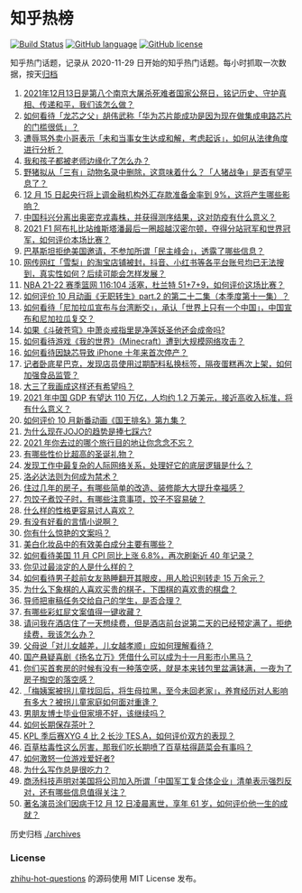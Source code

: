 # 知乎热榜
[![Build Status](https://github.com/ToWeLong/zhihu-hot-questions/workflows/CI/badge.svg)](https://github.com/ToWeLong/zhihu-hot-questions/actions)
[![GitHub language](https://img.shields.io/badge/language-golang-orange.svg)](https://golang.org/)
[![GitHub license](https://img.shields.io/github/license/ToWeLong/zhihu-hot-questions)](https://github.com/ToWeLong/zhihu-hot-questions/blob/main/LICENSE)

知乎热门话题，记录从 2020-11-29 日开始的知乎热门话题。每小时抓取一次数据，按天[归档](./archives)

<!-- BEGIN -->

1. [2021年12月13日是第八个南京大屠杀死难者国家公祭日，铭记历史、守护真相、传递和平，我们该怎么做？](https://www.zhihu.com/question/504617712)
1. [如何看待「龙芯之父」胡伟武称「华为芯片能成功是因为现在做集成电路芯片的门槛很低」？](https://www.zhihu.com/question/505445344)
1. [遭辱骂外卖小哥表示「未和当事女生达成和解，考虑起诉」，如何从法律角度进行分析？](https://www.zhihu.com/question/505505043)
1. [我和孩子都被老师边缘化了怎么办？](https://www.zhihu.com/question/495633901)
1. [野猪拟从「三有」动物名录中删除，这意味着什么？「人猪战争」是否有望平息了？](https://www.zhihu.com/question/505438833)
1. [12 月 15 日起央行将上调金融机构外汇存款准备金率到 9%，这将产生哪些影响？](https://www.zhihu.com/question/504912435)
1. [中国科兴分离出奥密克戎毒株，并获得测序结果，这对防疫有什么意义？](https://www.zhihu.com/question/505380257)
1. [2021 F1 阿布扎比站维斯塔潘最后一圈超越汉密尔顿，夺得分站冠军和世界冠军，如何评价本场比赛？](https://www.zhihu.com/question/505605334)
1. [巴基斯坦拒绝美国邀请，不参加所谓「民主峰会」，透露了哪些信息？](https://www.zhihu.com/question/504864501)
1. [网传网红「雪梨」的淘宝店铺被封，抖音、小红书等各平台账号均已无法搜到，真实性如何？后续可能会怎样发展？](https://www.zhihu.com/question/505527418)
1. [NBA 21-22 赛季篮网 116:104 活塞，杜兰特 51+7+9，如何评价这场比赛？](https://www.zhihu.com/question/505634028)
1. [如何评价 10 月动画《无职转生》part.2 的第二十二集（本季度第十一集）？](https://www.zhihu.com/question/505078885)
1. [如何看待「尼加拉瓜宣布与台湾断交」，承认「世界上只有一个中国」，中国宣布和尼加拉瓜复交？](https://www.zhihu.com/question/504963373)
1. [如果《斗破苍穹》中萧炎戒指里是净莲妖圣他还会成帝吗?](https://www.zhihu.com/question/504111800)
1. [如何看待游戏《我的世界》（Minecraft）遭到大规模网络攻击？](https://www.zhihu.com/question/505410909)
1. [如何看待因缺芯导致 iPhone 十年来首次停产？](https://www.zhihu.com/question/504506871)
1. [记者卧底星巴克，发现店员使用过期配料私换标签，隔夜蛋糕再次上架，如何加强食品监管？](https://www.zhihu.com/question/505636260)
1. [大三了我画成这样还有希望吗？](https://www.zhihu.com/question/503966500)
1. [2021 年中国 GDP 有望达 110 万亿，人均约 1.2 万美元，接近高收入标准，将有什么意义？](https://www.zhihu.com/question/505370153)
1. [如何评价 10 月新番动画《国王排名》第九集？](https://www.zhihu.com/question/504789398)
1. [为什么现在JOJO的趋势是捧七踩六?](https://www.zhihu.com/question/411626637)
1. [2021 年你去过的哪个旅行目的地让你念念不忘？](https://www.zhihu.com/question/505010288)
1. [有哪些性价比超高的圣诞礼物？](https://www.zhihu.com/question/503306216)
1. [发现工作中最复杂的人际网络关系，处理好它的底层逻辑是什么？](https://www.zhihu.com/question/504413167)
1. [洛必达法则为何成为禁术？](https://www.zhihu.com/question/353386640)
1. [住过几年的房子，有哪些简单的改造、装修能大大提升幸福感？](https://www.zhihu.com/question/23252705)
1. [包饺子煮饺子时，有哪些注意事项，饺子不容易破？](https://www.zhihu.com/question/434361194)
1. [什么样的性格更容易讨人喜欢？](https://www.zhihu.com/question/493962569)
1. [有没有好看的言情小说啊？](https://www.zhihu.com/question/482733530)
1. [你有什么惊艳的文案吗？](https://www.zhihu.com/question/502184394)
1. [美白化妆品中的有效美白成分主要有哪些？](https://www.zhihu.com/question/22713835)
1. [如何看待美国 11 月 CPI 同比上涨 6.8%，再次刷新近 40 年记录？](https://www.zhihu.com/question/505164930)
1. [你见过最淡定的人是什么样的？](https://www.zhihu.com/question/42167617)
1. [如何看待男子趁前女友熟睡翻开其眼皮，用人脸识别转走 15 万余元？](https://www.zhihu.com/question/505434300)
1. [为什么下象棋的人喜欢买贵的棋子，下围棋的喜欢贵的棋盘？](https://www.zhihu.com/question/53728766)
1. [导师把审稿任务交给自己的学生，是否合理？](https://www.zhihu.com/question/504000377)
1. [有哪些彩虹屁文案值得一键收藏？](https://www.zhihu.com/question/469777697)
1. [请问我在酒店住了一天想续费，但是酒店前台说第二天的已经预定满了，拒绝续费，我该怎么办？](https://www.zhihu.com/question/32073860)
1. [父母说「对儿女越差，儿女越孝顺」应如何理解看待？](https://www.zhihu.com/question/289134119)
1. [国产悬疑喜剧《扬名立万》凭借什么可以成为十一月影市小黑马？](https://www.zhihu.com/question/498967408)
1. [你们买首套房的时候有没有一种落空感，就是本来钱包里盆满钵满，一夜为了房子掏空的落空感？](https://www.zhihu.com/question/502816709)
1. [「梅姨案被拐儿童找回后，将生母拉黑，至今未回老家」，养育经历对人影响有多大？被拐儿童家庭如何面对重逢？](https://www.zhihu.com/question/504440157)
1. [男朋友博士毕业但家境不好，该继续吗？](https://www.zhihu.com/question/502266440)
1. [如何长期保存茶叶？](https://www.zhihu.com/question/459400392)
1. [KPL 季后赛XYG 4 比 2 长沙 TES.A，如何评价双方的表现？](https://www.zhihu.com/question/505611035)
1. [百草枯毒性这么厉害，那我们吃长期喷了百草枯得蔬菜会有事吗？](https://www.zhihu.com/question/490822221)
1. [如何激怒一位游戏爱好者?](https://www.zhihu.com/question/340492714)
1. [为什么写作总是很吃力？](https://www.zhihu.com/question/494254126)
1. [商汤科技声明对美国将公司加入所谓「中国军工复合体企业」清单表示强烈反对，还有哪些信息值得关注？](https://www.zhihu.com/question/505251829)
1. [著名演员涂们因病于12 月 12 日凌晨离世，享年 61 岁，如何评价他一生的成就？](https://www.zhihu.com/question/505475213)

<!-- END -->

历史归档 [./archives](./archives)


### License
[zhihu-hot-questions](https://github.com/towelong/zhihu-hot-questions) 的源码使用 MIT License 发布。